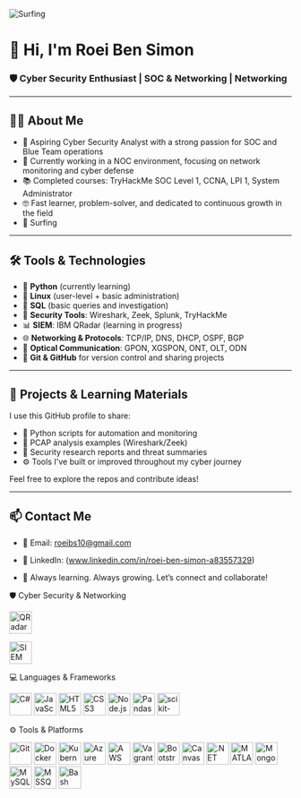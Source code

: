 ![Surfing](https://res.cloudinary.com/highereducation/images/f_auto,q_auto/v1662131677/ComputerScience.org/cybersecurity_degrees_6720dc664/cybersecurity_degrees_6720dc664.jpg?_i=AA)
# 👋 Hi, I'm Roei Ben Simon

### 🛡️ Cyber Security Enthusiast | SOC & Networking | Networking

---

## 🙋‍♂️ About Me

- 🔐 Aspiring Cyber Security Analyst with a strong passion for SOC and Blue Team operations  
- 💼 Currently working in a NOC environment, focusing on network monitoring and cyber defense  
- 📚 Completed courses: TryHackMe SOC Level 1, CCNA, LPI 1, System Administrator  
- 🤓 Fast learner, problem-solver, and dedicated to continuous growth in the field  
- 🌊 Surfing 

---

## 🛠️ Tools & Technologies

- 🐍 **Python** (currently learning)
- 🐧 **Linux** (user-level + basic administration)
- 🧠 **SQL** (basic queries and investigation)
- 🧰 **Security Tools**: Wireshark, Zeek, Splunk, TryHackMe 
- 📊 **SIEM**: IBM QRadar (learning in progress)
- 🌐 **Networking & Protocols**: TCP/IP, DNS, DHCP, OSPF, BGP
- 📡 **Optical Communication**: GPON, XGSPON, ONT, OLT, ODN
- 💾 **Git & GitHub** for version control and sharing projects

---

## 📂 Projects & Learning Materials

I use this GitHub profile to share:

- 🔎 Python scripts for automation and monitoring  
- 📁 PCAP analysis examples (Wireshark/Zeek)  
- 📄 Security research reports and threat summaries  
- ⚙️ Tools I've built or improved throughout my cyber journey

Feel free to explore the repos and contribute ideas!

---

## 📫 Contact Me

- 📧 Email: roeibs10@gmail.com  
- 💼 LinkedIn: (www.linkedin.com/in/roei-ben-simon-a83557329)


- 🌱 Always learning. Always growing. Let’s connect and collaborate!

🛡️ Cyber Security & Networking

<p align="left">
  <img src="https://i0.wp.com/whatis.maltiverse.com/wp-content/uploads/2022/10/qradar.png?fit=640%2C640&ssl=1" alt="QRadar" width="40" height="40"/>
</p> <p align="left"> <img src="https://www.defense.com/assets/blog/heros/managed-vs-unmanaged-siem-xl-57fcf2d76bab5ee3f14bda4146d06f23588750e982490243d90ec368f7570c2c.jpg" alt="SIEM" width="40" height="40"/>
</p>


💻 Languages & Frameworks

<p align="left"> <img src="https://img.shields.io/badge/C%23-239120?style=flat&logo=c-sharp&logoColor=white" alt="C#" width="40" height="40"/> <img src="https://img.shields.io/badge/JavaScript-F7DF1E?style=flat&logo=javascript&logoColor=black" alt="JavaScript" width="40" height="40"/> <img src="https://img.shields.io/badge/HTML5-E34F26?style=flat&logo=html5&logoColor=white" alt="HTML5" width="40" height="40"/> <img src="https://img.shields.io/badge/CSS3-1572B6?style=flat&logo=css3&logoColor=white" alt="CSS3" width="40" height="40"/> <img src="https://img.shields.io/badge/Node.js-339933?style=flat&logo=node.js&logoColor=white" alt="Node.js" width="40" height="40"/> <img src="https://img.shields.io/badge/Pandas-150458?style=flat&logo=pandas&logoColor=white" alt="Pandas" width="40" height="40"/> <img src="https://img.shields.io/badge/scikit--learn-F7931E?style=flat&logo=scikitlearn&logoColor=white" alt="scikit-learn" width="40" height="40"/> </p>

⚙️ Tools & Platforms

<p align="left"> <img src="https://img.shields.io/badge/Git-F05032?style=flat&logo=git&logoColor=white" alt="Git" width="40" height="40"/> <img src="https://img.shields.io/badge/Docker-2496ED?style=flat&logo=docker&logoColor=white" alt="Docker" width="40" height="40"/> <img src="https://img.shields.io/badge/Kubernetes-326CE5?style=flat&logo=kubernetes&logoColor=white" alt="Kubernetes" width="40" height="40"/> <img src="https://img.shields.io/badge/Azure-0078D4?style=flat&logo=microsoft-azure&logoColor=white" alt="Azure" width="40" height="40"/> <img src="https://img.shields.io/badge/AWS-232F3E?style=flat&logo=amazon-aws&logoColor=white" alt="AWS" width="40" height="40"/> <img src="https://img.shields.io/badge/Vagrant-1563FF?style=flat&logo=vagrant&logoColor=white" alt="Vagrant" width="40" height="40"/> <img src="https://img.shields.io/badge/Bootstrap-7952B3?style=flat&logo=bootstrap&logoColor=white" alt="Bootstrap" width="40" height="40"/> <img src="https://img.shields.io/badge/CanvasJS-EF4F0F?style=flat&logo=canvas&logoColor=white" alt="CanvasJS" width="40" height="40"/> <img src="https://img.shields.io/badge/.NET-512BD4?style=flat&logo=dotnet&logoColor=white" alt=".NET" width="40" height="40"/> <img src="https://img.shields.io/badge/MATLAB-0076A8?style=flat&logo=mathworks&logoColor=white" alt="MATLAB" width="40" height="40"/> <img src="https://img.shields.io/badge/MongoDB-47A248?style=flat&logo=mongodb&logoColor=white" alt="MongoDB" width="40" height="40"/> <img src="https://img.shields.io/badge/MySQL-4479A1?style=flat&logo=mysql&logoColor=white" alt="MySQL" width="40" height="40"/> <img src="https://img.shields.io/badge/MSSQL-CC2927?style=flat&logo=microsoft-sql-server&logoColor=white" alt="MSSQL" width="40" height="40"/> <img src="https://img.shields.io/badge/Bash-4EAA25?style=flat&logo=gnubash&logoColor=white" alt="Bash" width="40" height="40"/> </p>
